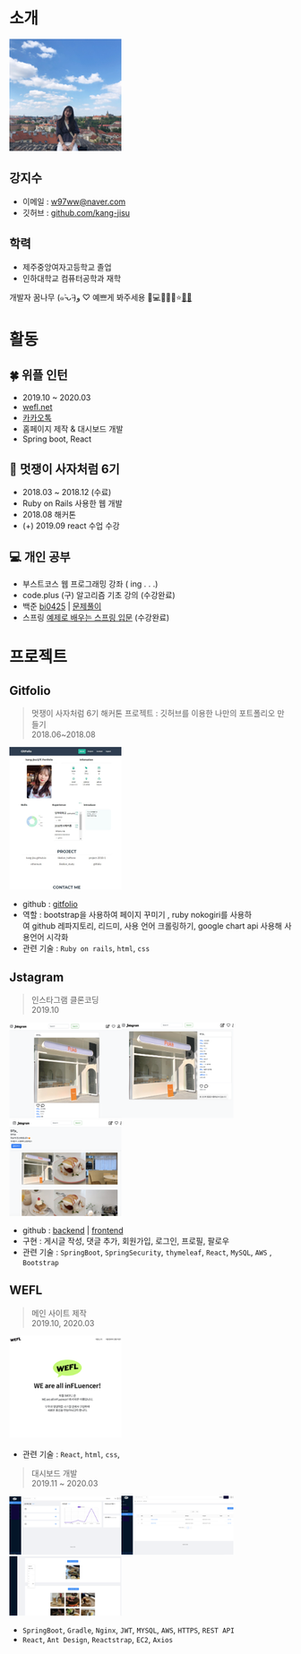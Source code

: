 # 소개

<img alt="프로필 사진" src="image/jisu.jpeg" width="200">

## 강지수
* 이메일 : w97ww@naver.com
* 깃허브 : [github.com/kang-jisu](https://github.com/kang-jisu)

## 학력

- 제주중앙여자고등학교 졸업
- 인하대학교 컴퓨터공학과 재학


개발자 꿈나무  (๑˃̵ᴗ˂̵)و ♡ 예쁘게 봐주세용 💓💻👩‍💻💯⭐️[🍊](https://www.op.gg/summoner/userName=%EA%B0%90%EA%B7%A4or%EA%B0%80%EC%94%A8)[🌽](https://maplestory.nexon.com/Ranking/World/Total?c=%EC%98%A5%EC%88%98%EC%88%AD)    

# 활동 


##  🍀 위플 인턴
- 2019.10 ~ 2020.03
- [wefl.net](https://wefl.net)
- [카카오톡](https://pf.kakao.com/_ExbxoQT)
- 홈페이지 제작 & 대시보드 개발
- Spring boot, React

## 🦁 멋쟁이 사자처럼 6기
- 2018.03 ~ 2018.12 (수료)
- Ruby on Rails 사용한 웹 개발 
- 2018.08 해커톤 
- (+) 2019.09  react 수업 수강


## 💻 개인 공부 
- 부스트코스 웹 프로그래밍 강좌  ( ing . . .)
- code.plus (구) 알고리즘 기초 강의 (수강완료)
- 백준  [bi0425](https://www.acmicpc.net/user/bi0425) | [문제풀이](https://github.com/kang-jisu/algorithm)
- 스프링 [예제로 배우는 스프링 입문](https://www.youtube.com/watch?v=HACQV_koAIU&list=PL-Qs6kHsXDY2UWWiiapbe04NXtp64GQkE) (수강완료)



# 프로젝트 

## Gitfolio
> 멋쟁이 사자처럼 6기 해커톤 프로젝트 : 깃허브를 이용한 나만의 포트폴리오 만들기   
2018.06~2018.08

<img alt="jsta" src="image/gitfolio.jpeg" width="200" >  

- github : [gitfolio](https://github.com/kang-jisu/gitfolio)
- 역할 : bootstrap을 사용하여 페이지 꾸미기 , ruby nokogiri를 사용하여 github 레파지토리, 리드미, 사용 언어 크롤링하기, google chart api 사용해 사용언어 시각화
- 관련 기술 : `Ruby on rails`, `html`, `css`

## Jstagram
> 인스타그램 클론코딩  
> 2019.10

<img alt="jsta" src="image/jstagram_main.png" width="200" ><img alt="jsta" src="image/jstagram_detail.png" width="200"><img alt="jsta" src="image/jstagram_profile.png" width="200">

- github : [backend](https://github.com/kang-jisu/jstagram)  | [frontend](https://github.com/kang-jisu/jstagram-front)
- 구현 : 게시글 작성, 댓글 추가, 회원가입, 로그인, 프로필, 팔로우
- 관련 기술 : `SpringBoot`, `SpringSecurity`, `thymeleaf`, `React`, `MySQL`, `AWS` , `Bootstrap`

## WEFL 
> 메인 사이트 제작  
>2019.10, 2020.03

<img alt="jsta" src="image/wefl.png" width="200" >

- 관련 기술 : `React`, `html`, `css`,


>대시보드 개발  
>2019.11 ~ 2020.03

<img alt="jsta" src="image/dashboard1.png" width="200" ><img alt="jsta" src="image/dashboard2.png" width="200" ><img alt="jsta" src="image/dashboard3.png" width="200" >

-  `SpringBoot`, `Gradle`, `Nginx`, `JWT`, `MYSQL`, `AWS`, `HTTPS`, `REST API`
-  `React`, `Ant Design`, `Reactstrap`, `EC2`, `Axios`